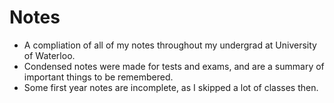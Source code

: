 # Notes
- A compliation of all of my notes throughout my undergrad at University of Waterloo.
- Condensed notes were made for tests and exams, and are a summary of important things to be remembered. 
- Some first year notes are incomplete, as I skipped a lot of classes then.
